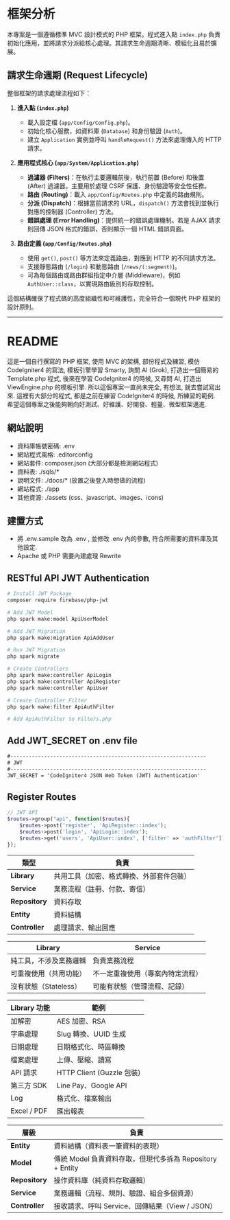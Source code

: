 # 框架分析

本專案是一個遵循標準 MVC 設計模式的 PHP 框架。程式進入點 `index.php` 負責初始化應用，並將請求分派給核心處理。其請求生命週期清晰、模組化且易於擴展。

## 請求生命週期 (Request Lifecycle)

整個框架的請求處理流程如下：

1.  **進入點 (`index.php`)**
    *   載入設定檔 (`app/Config/Config.php`)。
    *   初始化核心服務，如資料庫 (`Database`) 和身份驗證 (`Auth`)。
    *   建立 `Application` 實例並呼叫 `handleRequest()` 方法來處理傳入的 HTTP 請求。

2.  **應用程式核心 (`app/System/Application.php`)**
    *   **過濾器 (Filters)**：在執行主要邏輯前後，執行前置 (Before) 和後置 (After) 過濾器。主要用於處理 CSRF 保護、身份驗證等安全性任務。
    *   **路由 (Routing)**：載入 `app/Config/Routes.php` 中定義的路由規則。
    *   **分派 (Dispatch)**：根據當前請求的 URL，`dispatch()` 方法會找到並執行對應的控制器 (Controller) 方法。
    *   **錯誤處理 (Error Handling)**：提供統一的錯誤處理機制。若是 AJAX 請求則回傳 JSON 格式的錯誤，否則顯示一個 HTML 錯誤頁面。

3.  **路由定義 (`app/Config/Routes.php`)**
    *   使用 `get()`, `post()` 等方法來定義路由，對應到 HTTP 的不同請求方法。
    *   支援靜態路由 (`/login`) 和動態路由 (`/news/(:segment)`)。
    *   可為每個路由或路由群組指定中介層 (Middleware)，例如 `AuthUser::class`，以實現路由級別的存取控制。

這個結構確保了程式碼的高度組織性和可維護性，完全符合一個現代 PHP 框架的設計原則。

---

# README

這是一個自行撰寫的 PHP 框架, 使用 MVC 的架構, 部份程式及練習, 
模仿 CodeIgniter4 的寫法, 模板引擎學習 Smarty, 詢問 AI (Grok),
打造出一個簡易的 Template.php 程式, 後來在學習 CodeIgniter4 的時候,
又尋問 AI, 打造出 ViewEngine.php 的模板引擎.
所以這個專案一直尚未完全, 有想法, 就去嘗試寫出來.
這裡有大部分的程式, 都是之前在練習 CodeIgniter4 的時候, 所練習的範例.
希望這個專案之後能夠朝向好測試、好維護、好開發、輕量、微型框架邁進.

## 網站說明

- 資料庫帳號密碼: .env
- 網站程式風格: .editorconfig
- 網站套件: composer.json (大部分都是檢測網站程式)
- 資料表: ./sqls/*
- 說明文件: ./docs/* (放置之後登入時想做的流程)
- 網站程式: ./app
- 其他資源: ./assets (css、javascript、images、icons)

## 建置方式

- 將 .env.sample 改為 .env , 並修改 .env 內的參數, 符合所需要的資料庫及其他設定.
- Apache 或 PHP 需要內建處理 Rewrite


## RESTful API JWT Authentication

```bash
# Install JWT Package
composer require firebase/php-jwt

# Add JWT Model
php spark make:model ApiUserModel

# Add JWT Migration
php spark make:migration ApiAddUser

# Run JWT Migration
php spark migrate

# Create Controllers
php spark make:controller ApiLogin
php spark make:controller ApiRegister
php spark make:controller ApiUser

# Create Controller Filter
php spark make:filter ApiAuthFilter

# Add ApiAuthFilter to Filters.php
```

## Add JWT_SECRET on .env file
```txt
#----------------------------------------------------------------
# JWT
#----------------------------------------------------------------
JWT_SECRET = 'CodeIgniter4 JSON Web Token (JWT) Authentication'
```

## Register Routes
```php
// JWT API
$routes->group("api", function($routes){
    $routes->post('register', 'ApiRegister::index');
    $routes->post('login', 'ApiLogin::index');
    $routes->get('users', 'ApiUser::index', ['filter' => 'authFilter']);
});
```


| 類型             | 負責                   |
| -------------- | -------------------- |
| **Library**    | 共用工具（加密、格式轉換、外部套件包裝） |
| **Service**    | 業務流程（註冊、付款、寄信）       |
| **Repository** | 資料存取                 |
| **Entity**     | 資料結構                 |
| **Controller** | 處理請求、輸出回應            |


| **Library**     | **Service**      |
| --------------- | ---------------- |
| 純工具，不涉及業務邏輯     | 負責業務流程           |
| 可重複使用（共用功能）     | 不一定重複使用（專案內特定流程） |
| 沒有狀態（Stateless） | 可能有狀態（管理流程、記錄）   |


| Library 功能  | 範例                      |
| ----------- | ----------------------- |
| 加解密         | AES 加密、RSA              |
| 字串處理        | Slug 轉換、UUID 生成         |
| 日期處理        | 日期格式化、時區轉換              |
| 檔案處理        | 上傳、壓縮、讀寫                |
| API 請求      | HTTP Client (Guzzle 包裝) |
| 第三方 SDK     | Line Pay、Google API     |
| Log         | 格式化、檔案輸出                |
| Excel / PDF | 匯出報表                    |


| 層級             | 負責                                         |
| -------------- | ------------------------------------------ |
| **Entity**     | 資料結構（資料表一筆資料的表現）                           |
| **Model**      | 傳統 Model 負責資料存取，但現代多拆為 Repository + Entity |
| **Repository** | 操作資料庫（純資料存取邏輯）                             |
| **Service**    | 業務邏輯（流程、規則、驗證、組合多個資源）                      |
| **Controller** | 接收請求、呼叫 Service、回傳結果（View / JSON）          |

